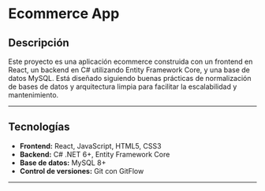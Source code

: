 # Ecommerce App

## Descripción

Este proyecto es una aplicación ecommerce construida con un frontend en React, un backend en C# utilizando Entity Framework Core, y una base de datos MySQL. Está diseñado siguiendo buenas prácticas de normalización de bases de datos y arquitectura limpia para facilitar la escalabilidad y mantenimiento.

---

## Tecnologías

- **Frontend:** React, JavaScript, HTML5, CSS3  
- **Backend:** C# .NET 6+, Entity Framework Core  
- **Base de datos:** MySQL 8+  
- **Control de versiones:** Git con GitFlow  

---